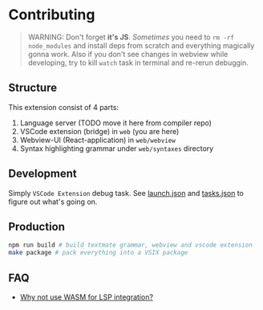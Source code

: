 # Contributing

> WARNING: Don't forget **it's JS**. _Sometimes_ you need to `rm -rf node_modules` and install deps from scratch and everything magically gonna work. Also if you don't see changes in webview while developing, try to kill `watch` task in terminal and re-rerun debuggin.

## Structure

This extension consist of 4 parts:

1. Language server (TODO move it here from compiler repo)
2. VSCode extension (bridge) in `web` (you are here)
3. Webview-UI (React-application) in `web/webview`
4. Syntax highlighting grammar under `web/syntaxes` directory

## Development

Simply `VSCode Extension` debug task. See [launch.json](../.vscode/launch.json) and [tasks.json](../.vscode/tasks.json) to figure out what's going on.

## Production

```bash
npm run build # build textmate grammar, webview and vscode extension
make package # pack everything into a VSIX package
```

## FAQ

- [Why not use WASM for LSP integration?](https://github.com/nevalang/neva/discussions/374#discussioncomment-7345045)
